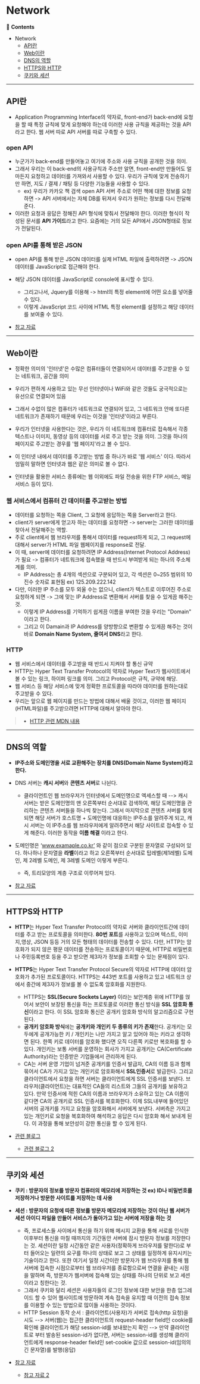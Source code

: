 # Network

📖 **Contents**

- Network
  - [API란](#api란)
  - [Web이란](#web이란)
  - [DNS의 역할](#dns의-역할)
  - [HTTPS와 HTTP](#https와-http)
  - [쿠키와 세션](#쿠키와-세션)



* * *

## API란
- Application Programming Interface의 약자로, front-end가 back-end에 요청을 할 때 특정 규칙에 맞게 요청해야 하는데 이러한 사용 규칙을 제공하는 것을 API라고 한다. 웹 서버 따로 API 서버를 따로 구축할 수 있다.

### open API
- 누군가가 back-end를 만들어놓고 여기에 주소와 사용 규칙을 공개한 것을 의미. 
- 그래서 우리는 이 back-end의 사용규칙과 주소만 알면, front-end만 만들어도 얼마든지 요청하고 데이터를 가져와서 사용할 수 있다. 우리가 규칙에 맞게 전송하기만 하면, 지도 / 결제 / 채팅 등 다양한 기능들을 사용할 수 있다.
  - ex) 우리가 카카오 책 검색 open API 서버 주소로 어떤 책에 대한 정보를 요청하면 -> API 서버에서는 자체 DB를 뒤져서 우리가 원하는 정보를 다시 전달해준다.
- 이러한 요청과 응답은 정해진 API 형식에 맞춰서 전달해야 한다. 이러한 형식이 작성된 문서를 **API 가이드**라고 한다. 요즘에는 거의 모든 API에서 JSON형태로 정보가 전달된다.

### open API를 통해 받은 JSON
- open API를 통해 받은 JSON 데이터를 실제 HTML 파일에 출력하려면 -> JSON 데이터를 JavaScript로 접근해야 한다.
- 해당 JSON 데이터를 JavaScript로 console에 표시할 수 있다.
  - 그리고나서, Jquery를 이용해 -> html의 특정 element에 어떤 요소를 넣어줄 수 있다.
  - <script></script> 이렇게 JavaScript 코드 사이에 HTML 특정 element를 설정하고 해당 데이터를 보여줄 수 있다.

- [참고 자료](https://enjoyinjoanne.tistory.com/56)


* * *

## Web이란

- 정확한 의미의 '인터넷'은 수많은 컴퓨터들이 연결되어서 데이터를 주고받을 수 있는 네트워크, 공간을 의미
- 우리가 편하게 사용하고 있는 무선 인터넷이나 WiFi와 같은 것들도 궁극적으로는 유선으로 연결되어 있음 
- 그래서 수없이 많은 컴퓨터가 네트워크로 연결되어 있고, 그 네트워크 안에 또다른 네트워크가 존재하기 때문에 우리는 이것을 '인터넷'이라고 부른다.
- 우리가 인터넷을 사용한다는 것은, 우리가 이 네트워크에 컴퓨터로 접속해서 각종 텍스트나 이미지, 동영상 등의 데이터를 서로 주고 받는 것을 의미. 그것을 하나의 페이지로 주고받는 경우를 '웹 페이지'라고 볼 수 있다.

- 이 인터넷 내에서 데이터를 주고받는 방법 중 하나가 바로 '웹 서비스' 이다. 따라서 엄밀히 말하면 인터넷과 웹은 같은 의미로 볼 수 없다.
- 인터넷을 활용한 서비스 종류에는 웹 이외에도 파일 전송을 위한 FTP 서비스, 메일 서비스 등이 있다.

### 웹 서비스에서 컴퓨터 간 데이터를 주고받는 방법

- 데이터를 요청하는 쪽을 Client, 그 요청에 응답하는 쪽을 Server라고 한다.
- client가 server에게 얻고자 하는 데이터를 요청하면 -> server는 그러한 데이터를 찾아서 전달해주는 역할.
- 주로 client에서 웹 브라우저를 통해서 데이터를 request하게 되고, 그 request에 대해서 server가 HTML 파일 웹페이지를 response로 전달.
- 이 때, server에 데이터를 요청하려면 IP Address(Internet Protocol Address)가 필요 -> 컴퓨터가 네트워크에 접속했을 때 반드시 부여받게 되는 하나의 주소체계를 의미.
  - IP Address는 총 4개의 섹션으로 구분되어 있고, 각 섹션은 0~255 범위의 10진수 숫자로 표현됨 ex) 125.209.222.142
- 다만, 이러한 IP 주소를 모두 외울 수는 없으니, client가 텍스트로 이루어진 주소로 요청하게 되면 -> 그에 맞는 IP Address로 변환해서 서버를 찾을 수 있게끔 해주는 것.
  - 이렇게 IP Address를 기억하기 쉽게끔 이름을 부여한 것을 우리는 "Domain" 이라고 한다.
  - 그리고 이 Damain과 IP Address를 양방향으로 변환할 수 있게끔 해주는 것이 바로 **Domain Name System, 줄여서 DNS**라고 한다.

### HTTP

- 웹 서비스에서 데이터를 주고받을 때 반드시 지켜야 할 통신 규약
- HTTP는 Hyper Text Transfer Protocol의 약자로 Hyper Text가 웹사이트에서 볼 수 있는 링크, 하이퍼 링크를 의미. 그리고 Protocol은 규칙, 규약에 해당.
- 웹 서비스 등 해당 서비스에 맞게 정확한 프로토콜을 따라야 데이터를 원하는대로 주고받을 수 있다.
- 우리는 앞으로 웹 페이지를 만드는 방법에 대해서 배울 것이고, 이러한 웹 페이지(HTML파일)를 주고받으려면 HTTP에 대해서 알아야 한다.
> - [HTTP 관련 MDN 내용](https://developer.mozilla.org/ko/docs/Web/HTTP/Overview)


* * *

## DNS의 역할
- **IP주소와 도메인명을 서로 교환해주는 장치를 DNS(Domain Name System)라고 한다.**
- DNS 서버는 **캐시 서버**와 **콘텐츠 서버**로 나뉜다.
  - 클라이언트인 웹 브라우저가 인터넷에서 도메인명으로 엑세스할 때 --> 캐시 서버는 받은 도메인명의 맨 오른쪽부터 순서대로 검색하여, 해당 도메인명을 관리하는 콘텐츠 서버들을 하나씩 찾는다. 그래서 마지막으로 콘텐츠 서버를 찾게 되면 해당 서버가 호스트명 + 도메인명에 대응하는 IP주소를 알려주게 되고, 캐시 서버는 이 IP주소를 웹 브라우저에게 알려주면서 해당 사이트로 접속할 수 있게 해준다. 이러한 동작을 **이름 해결** 이라고 한다.

- 도메인명은 ‘www.examaple.co.kr’ 와 같이 점으로 구분된 문자열로 구성되어 있다. 하나하나 문자열을 **라벨**이라고 하고 오른쪽부터 순서대로 탑레벨(제1레벨) 도메인, 제 2레벨 도메인, 제 3레벨 도메인 이렇게 부른다.
  - 즉, 트리모양의 계층 구조로 이루어져 있다.

- [참고 자료](https://goodgid.github.io/Server-DNS/)


* * *

## HTTPS와 HTTP
- **HTTP**는 Hyper Text Transfer Protocol의 약자로 서버와 클라이언트간에 데이터를 주고 받는 프로토콜을 의미한다. **80번 포트**를 사용하고 있으며 텍스트, 이미지,영상, JSON 등등 거의 모든 형태의 데이터를 전송할 수 있다. 다만, HTTP는 암호화가 되지 않은 평문 데이터를 전송하는 프로토콜이기 때문에, HTTP로 비밀번호나 주민등록번호 등을 주고 받으면 제3자가 정보를 조회할 수 있는 문제점이 있다.
- **HTTPS**는 Hyper Text Transfer Protocol Secure의 약자로 HTTP에 데이터 암호화가 추가된 프로토콜이다. HTTPS는 443번 포트를 사용하고 있고 네트워크 상에서 중간에 제3자가 정보를 볼 수 없도록 암호화를 지원한다.
  - HTTPS는 **SSL(Secure Sockets Layer)** 이라는 보안계층 위에 HTTP를 얹어서 보안이 보장된 통신을 하는 프로토콜로 이러한 통신 방식을 **SSL 암호화 통신**이라고 한다. 이 SSL 암호화 통신은 공개키 암호화 방식의 알고리즘으로 구현된다.
  - **공개키 암호화 방식**에는 **공개키와 개인키 두 종류의 키가 존재**한다. 공개키는 모두에게 공개가능한 키 / 개인키는 나만 가지고 알고 있어야 하는 키라고 생각하면 된다. 한쪽 키로 데이터를 암호화 했다면 오직 다른쪽 키로만 복호화를 할 수 있다. 개인키는 보통 서버를 운영하는 회사가 가지고 공개키는 CA(Certificate Authority)라는 인증받은 기업들에서 관리하게 된다. 
  - CA는 서버 운영 기업이 넘겨준 공개키를 인증서 발급자, CA의 이름 등과 함께 묶어서 CA가 가지고 있는 개인키로 암호화해서 **SSL인증서**로 발급한다. 그리고 클라이언트에서 요청을 하면 서버는 클라이언트에게 SSL 인증서를 보낸다. 브라우저(클라이언트)는 대표적인 CA들의 리스트와 그들의 공개키를 보유하고 있다. 만약 인증서에 적힌 CA의 이름과 브라우저가 소유하고 있는 CA 이름이 같다면 CA의 공개키로 SSL 인증서를 복호화한다. 이제 SSL내부에 들어있던 서버의 공개키를 가지고 요청을 암호화해서 서버에게 보낸다. 서버측은 가지고 있는 개인키로 요청을 복호화하여 해석하고 응답은 다시 암호화 해서 보내게 된다. 이 과정을 통해 보안성이 강한 통신을 할 수 있게 된다.

- [관련 블로그](https://devjem.tistory.com/3#HTTPS%EB%-A%--%--%EC%--%B-%EB%--%A-%--%EB%B-%A-%EC%-B%-D%EC%-C%BC%EB%A-%-C%--%EB%B-%B-%EC%--%--%--%EC%-D%B-%EC%-A%--%EB%A-%BC%--%ED%--%B-%EA%B-%B-%ED%--%--%EB%-A%--%EA%B-%--%-F)
  - [관련 블로그 2](https://mangkyu.tistory.com/98)


* * * 

## 쿠키와 세션
- **쿠키 : 방문자의 정보를 방문자 컴퓨터의 메모리에 저장하는 것 ex) ID나 비밀번호를 저장하거나 방문한 사이트를 저장하는 데 사용** 
- **세션 : 방문자의 요청에 따른 정보를 방문자 메모리에 저장하는 것이 아닌 웹 서버가 세션 아이디 파일을 만들어 서비스가 돌아가고 있는 서버에 저장을 하는 것**
  - 즉, 프로세스들 사이에서 통신을 하기 위해 메시지 교환을 통해 서로를 인식한 이후부터 통신을 마칠 때까지의 기간동안 서버에 잠시 방문자 정보를 저장한다는 것. 세션이란 일정 시간동안 같은 사용자(정확하게 브라우저를 말한다)로 부터 들어오는 일련의 요구를 하나의 상태로 보고 그 상태를 일정하게 유지시키는 기술이라고 한다. 또한 여기서 일정 시간이란 방문자가 웹 브라우저를 통해 웹 서버에 접속한 시점으로부터 웹 브라우저를 종료함으로써 연결을 끝내는 시점을 말하며 즉, 방문자가 웹서버에 접속해 있는 상태를 하나의 단위로 보고 세션이라고 칭한다는 것.
  - 그래서 쿠키와 달리 세션은 사용자들의 로그인 정보에 대한 보안을 한층 업그레이드 할 수 있어 웹사이트에 방문하여 계속 접속을 유지할 때 이전의 접속 정보를 이용할 수 있는 방법으로 많이들 사용하는 것이다.
  - HTTP Session 동작 순서 : 클라이언트(사용자)가 서버로 접속(http 요청)을 시도 --> 서버(웹)는 접근한 클라이언트의 request-header field인 cookie를 확인해 클라이언트가 해당 session-id를 보내왔는지 확인 --> 만약 클라이언트로 부터 발송된 session-id가 없다면, 서버는 session-id를 생성해 클라이언트에게 response-header field인 set-cookie 값으로 session-id(임의의 긴 문자열)를 발행(응답)

- [참고 자료](https://88240.tistory.com/190)
  - [참고 자료 2](https://hoonihoon.tistory.com/entry/%EC%BF%A0%ED%82%A4Cookie-%EC%99%80-%EC%84%B8%EC%85%98Session-%EA%B0%9C%EB%85%90)



